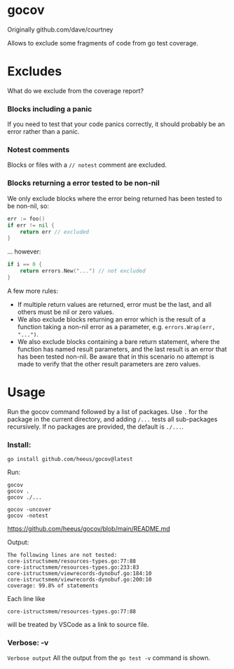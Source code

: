 # gocov

Originally github.com/dave/courtney

Allows to exclude some fragments of code from go test coverage.

# Excludes 
What do we exclude from the coverage report?

### Blocks including a panic 
If you need to test that your code panics correctly, it should probably be an 
error rather than a panic. 

### Notest comments
Blocks or files with a `// notest` comment are excluded.

### Blocks returning a error tested to be non-nil
We only exclude blocks where the error being returned has been tested to be 
non-nil, so:

```go
err := foo()
if err != nil {
    return err // excluded 
}
```

... however:

```go
if i == 0 {
    return errors.New("...") // not excluded
}
```

A few more rules:
* If multiple return values are returned, error must be the last, and all 
others must be nil or zero values.  
* We also exclude blocks returning an error which is the result of a function 
taking a non-nil error as a parameter, e.g. `errors.Wrap(err, "...")`.  
* We also exclude blocks containing a bare return statement, where the function 
has named result parameters, and the last result is an error that has been 
tested non-nil. Be aware that in this scenario no attempt is made to verify 
that the other result parameters are zero values.  

# Usage
Run the gocov command followed by a list of packages. Use `.` for the 
package in the current directory, and adding `/...` tests all sub-packages 
recursively. If no packages are provided, the default is `./...`.

### Install: 

```
go install github.com/heeus/gocov@latest 
```
Run: 

```
gocov
gocov .
gocov ./...

gocov -uncover
gocov -notest
```
https://github.com/heeus/gocov/blob/main/README.md

Output: 

```
The following lines are not tested:
core-istructsmem/resources-types.go:77:88
core-istructsmem/resources-types.go:233:83
core-istructsmem/viewrecords-dynobuf.go:184:10
core-istructsmem/viewrecords-dynobuf.go:200:10
coverage: 99.8% of statements
```
Each line like

```common
core-istructsmem/resources-types.go:77:88
```
will be treated by VSCode as a link to source file.

### Verbose: -v
`Verbose output`
All the output from the `go test -v` command is shown.

